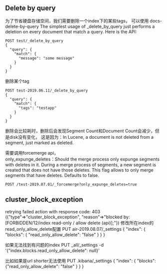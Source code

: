 ## Delete by query
为了节省硬盘存储空间，我们需要删除一个index下的某些tags， 
可以使用 docs-delete-by-query
The simplest usage of _delete_by_query just performs a deletion on every document that match a query. Here is the API:
```
POST test/_delete_by_query
{
  "query": { 
    "match": {
      "message": "some message"
    }
  }
}
```
删除某个tag
```
POST test-2019.06.11/_delete_by_query
{
  "query": { 
    "match": {
      "tags": "testapp"
    }
  }
}
```

删除会比较耗时，删除后会发现Segment Count和Document Count会减少，但是disk没有变化， 这是因为：In Lucene, a document is not deleted from a segment, just marked as deleted.

需要调用forcemerge api，  
only_expunge_deletes：Should the merge process only expunge segments with deletes in it. During a merge process of segments, a new segment is created that does not have those deletes. This flag allows to only merge segments that have deletes. Defaults to false. 
```
POST /test-2019.07.01/_forcemerge?only_expunge_deletes=true
```



## cluster_block_exception
retrying failed action with response code: 403 ({"type"=>"cluster_block_exception", "reason"=>"blocked by: [FORBIDDEN/12/index read-only / allow delete (api)];"}) 修改所在index的read_only_allow_delete配置 PUT air-2019.08.07/_settings { "index": { "blocks": { "read_only_allow_delete": "false" } } }

如果无法找到有问题的index
PUT _all/_settings -d '{"index.blocks.read_only_allow_delete": null}'

比如如果是url shorter无法使用
PUT .kibana/_settings 
{ "index": { "blocks": {"read_only_allow_delete": "false" } } }

